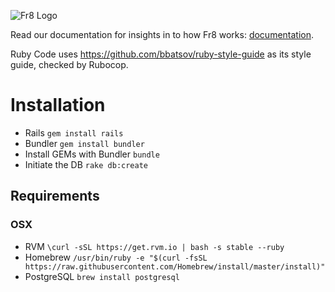 ![Fr8 Logo](https://github.com/Fr8org/Fr8Core/blob/master/Docs/img/Fr8Logo.png)

Read our documentation for insights in to how Fr8 works: [documentation](https://github.com/Fr8org/Fr8Core/blob/master/Docs/Home.md).

Ruby Code uses https://github.com/bbatsov/ruby-style-guide as its style guide, checked by Rubocop.

# Installation

- Rails `gem install rails`
- Bundler `gem install bundler`
- Install GEMs with Bundler `bundle`
- Initiate the DB `rake db:create`

## Requirements

### OSX
- RVM `\curl -sSL https://get.rvm.io | bash -s stable --ruby`
- Homebrew `/usr/bin/ruby -e "$(curl -fsSL https://raw.githubusercontent.com/Homebrew/install/master/install)"`
- PostgreSQL `brew install postgresql`
